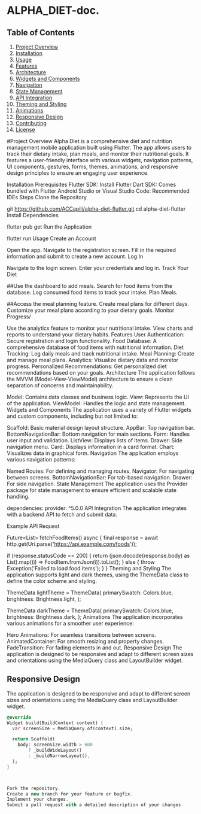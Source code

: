# ALPHA_DIET-doc.

## Table of Contents
1. [Project Overview](#project-overview)
2. [Installation](#installation)
3. [Usage](#usage)
4. [Features](#features)
5. [Architecture](#architecture)
6. [Widgets and Components](#widgets-and-components)
7. [Navigation](#navigation)
8. [State Management](#state-management)
9. [API Integration](#api-integration)
10. [Theming and Styling](#theming-and-styling)
11. [Animations](#animations)
12. [Responsive Design](#responsive-design)
13. [Contributing](#contributing)
14. [License](#license)



#Project Overview
Alpha Diet is a comprehensive diet and nutrition management mobile application built using Flutter. The app allows users to track their dietary intake, plan meals, and monitor their nutritional goals. It features a user-friendly interface with various widgets, navigation patterns, UI components, gestures, forms, themes, animations, and responsive design principles to ensure an engaging user experience.

Installation
Prerequisites
Flutter SDK: Install Flutter
Dart SDK: Comes bundled with Flutter
Android Studio or Visual Studio Code: Recommended IDEs
Steps
Clone the Repository


git  https://github.com/ACCapili/alpha-diet-flutter.git
cd alpha-diet-flutter
Install Dependencies

flutter pub get
Run the Application


flutter run
Usage
Create an Account

Open the app.
Navigate to the registration screen.
Fill in the required information and submit to create a new account.
Log In

Navigate to the login screen.
Enter your credentials and log in.
Track Your Diet

##Use the dashboard to add meals.
Search for food items from the database.
Log consumed food items to track your intake.
Plan Meals.

##Access the meal planning feature.
Create meal plans for different days.
Customize your meal plans according to your dietary goals.
Monitor Progress/

Use the analytics feature to monitor your nutritional intake.
View charts and reports to understand your dietary habits.
Features
User Authentication: Secure registration and login functionality.
Food Database: A comprehensive database of food items with nutritional information.
Diet Tracking: Log daily meals and track nutritional intake.
Meal Planning: Create and manage meal plans.
Analytics: Visualize dietary data and monitor progress.
Personalized Recommendations: Get personalized diet recommendations based on your goals.
Architecture
The application follows the MVVM (Model-View-ViewModel) architecture to ensure a clean separation of concerns and maintainability.

Model: Contains data classes and business logic.
View: Represents the UI of the application.
ViewModel: Handles the logic and state management.
Widgets and Components
The application uses a variety of Flutter widgets and custom components, including but not limited to:

Scaffold: Basic material design layout structure.
AppBar: Top navigation bar.
BottomNavigationBar: Bottom navigation for main sections.
Form: Handles user input and validation.
ListView: Displays lists of items.
Drawer: Side navigation menu.
Card: Displays information in a card format.
Chart: Visualizes data in graphical form.
Navigation
The application employs various navigation patterns:

Named Routes: For defining and managing routes.
Navigator: For navigating between screens.
BottomNavigationBar: For tab-based navigation.
Drawer: For side navigation.
State Management
The application uses the Provider package for state management to ensure efficient and scalable state handling.

dependencies:
  provider: ^5.0.0
API Integration
The application integrates with a backend API to fetch and submit data.

Example API Request

Future<List<FoodItem>> fetchFoodItems() async {
  final response = await http.get(Uri.parse('https://api.example.com/foods'));

  if (response.statusCode == 200) {
    return (json.decode(response.body) as List).map((i) => FoodItem.fromJson(i)).toList();
  } else {
    throw Exception('Failed to load food items');
  }
}
Theming and Styling
The application supports light and dark themes, using the ThemeData class to define the color scheme and styling.


ThemeData lightTheme = ThemeData(
  primarySwatch: Colors.blue,
  brightness: Brightness.light,
);

ThemeData darkTheme = ThemeData(
  primarySwatch: Colors.blue,
  brightness: Brightness.dark,
);
Animations
The application incorporates various animations for a smoother user experience:

Hero Animations: For seamless transitions between screens.
AnimatedContainer: For smooth resizing and property changes.
FadeTransition: For fading elements in and out.
Responsive Design
The application is designed to be responsive and adapt to different screen sizes and orientations using the MediaQuery class and LayoutBuilder widget.

## Responsive Design

The application is designed to be responsive and adapt to different screen sizes and orientations using the MediaQuery class and LayoutBuilder widget.

```dart
@override
Widget build(BuildContext context) {
  var screenSize = MediaQuery.of(context).size;

  return Scaffold(
    body: screenSize.width > 600
        ? _buildWideLayout()
        : _buildNarrowLayout(),
  );
}



Fork the repository.
Create a new branch for your feature or bugfix.
Implement your changes.
Submit a pull request with a detailed description of your changes.








